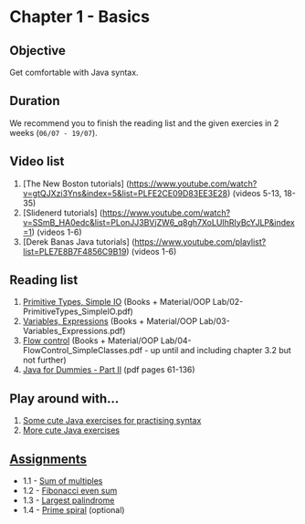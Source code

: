 # Chapter 1 - Basics

## Objective
Get comfortable with Java syntax.

## Duration
We recommend you to finish the reading list and the given exercies in 2 weeks (`06/07 - 19/07`).

## Video list
1. [The New Boston tutorials] (https://www.youtube.com/watch?v=gtQJXzi3Yns&index=5&list=PLFE2CE09D83EE3E28) (videos 5-13, 18-35)
2. [Slidenerd tutorials] (https://www.youtube.com/watch?v=SSmB_HA0edc&list=PLonJJ3BVjZW6_q8gh7XoLUIhRIyBcYJLP&index=1) (videos 1-6)
3. [Derek Banas Java tutorials] (https://www.youtube.com/playlist?list=PLE7E8B7F4856C9B19) (videos 1-6)

## Reading list
1. [Primitive Types, Simple IO](https://github.com/JavaSummer/JavaMainRepo/blob/master/Books%20%2B%20Material/OOP%20Lab/02-PrimitiveTypes_SimpleIO.pdf) (Books + Material/OOP Lab/02-PrimitiveTypes_SimpleIO.pdf)
2. [Variables, Expressions](https://github.com/JavaSummer/JavaMainRepo/blob/master/Books%20%2B%20Material/OOP%20Lab/03-Variables_Expressions.pdf) (Books + Material/OOP Lab/03-Variables_Expressions.pdf)
3. [Flow control](https://github.com/JavaSummer/JavaMainRepo/blob/master/Books%20%2B%20Material/OOP%20Lab/04-FlowControl_SimpleClasses.pdf) (Books + Material/OOP Lab/04-FlowControl_SimpleClasses.pdf - up until and including chapter 3.2 but not further)
4. [Java for Dummies - Part II](http://it-ebooks.info/book/777/) (pdf pages 61-136)

## Play around with...
1. [Some cute Java exercises for practising syntax](http://codingbat.com/java)
2. [More cute Java exercises](http://www.ntu.edu.sg/home/ehchua/programming/java/J2a_BasicsExercises.html#zz-2.)

## [Assignments](https://github.com/JavaSummer/JavaMainRepo/tree/master/Content/Chapter%201%20-%20Basics/Assignments)
- 1.1 - [Sum of multiples](https://github.com/JavaSummer/JavaMainRepo/blob/master/Content/Chapter%201%20-%20Basics/Assignments/Assignment%201.1%20-%20Sum%20of%20multiples.pdf)
- 1.2 - [Fibonacci even sum](https://github.com/JavaSummer/JavaMainRepo/blob/master/Content/Chapter%201%20-%20Basics/Assignments/Assignment%201.2%20-%20Fibonacci%20even%20sum.pdf)
- 1.3 - [Largest palindrome](https://github.com/JavaSummer/JavaMainRepo/blob/master/Content/Chapter%201%20-%20Basics/Assignments/Assignment%201.3%20-%20Largest%20palindrome.pdf)
- 1.4 - [Prime spiral](https://github.com/JavaSummer/JavaMainRepo/blob/master/Content/Chapter%201%20-%20Basics/Assignments/Assignment%201.4%20(optional)%20-%20Prime%20spiral.pdf) (optional)
